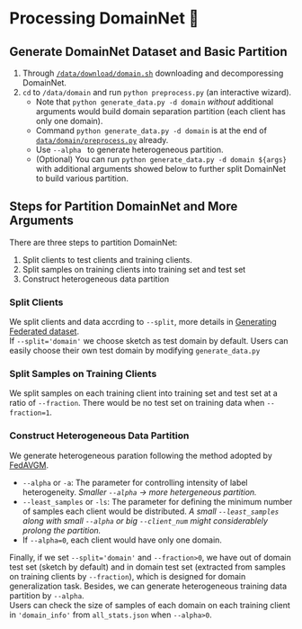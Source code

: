 # Processing DomainNet 🧾
## Generate DomainNet Dataset and Basic Partition
1. Through [`/data/download/domain.sh`](https://github.com/KarhouTam/FL-bench/tree/master/data/download/domain.sh) downloading and decomporessing DomainNet.
2. `cd` to `/data/domain` and run `python preprocess.py` (an interactive wizard).
   - Note that `python generate_data.py -d domain` *without* additional arguments would build domain separation partition (each client has only one domain).
   - Command `python generate_data.py -d domain` is at the end of [`data/domain/preprocess.py`](https://github.com/KarhouTam/FL-bench/tree/master/data/domain/preprocess.py) already.
   - Use `--alpha ` to generate heterogeneous partition.
   - (Optional) You can run `python generate_data.py -d domain ${args}` with additional arguments showed below to further split DomainNet to build various partition.
## Steps for Partition DomainNet and More Arguments
There are three steps to partition DomainNet:
1. Split clients to test clients and training clients.
2. Split samples on training clients into training set and test set
3. Construct heterogeneous data partition 

### Split Clients
We split clients and data accrding to `--split`, more details in [Generating Federated dataset](/data/README.md).\
If `--split='domain'` we choose sketch as test domain by default. Users can easily choose their own test domain by modifying `generate_data.py`

### Split Samples on Training Clients
We split samples on each training client into training set and test set at a ratio of `--fraction`. There would be no test set on training data when `--fraction=1`.
### Construct Heterogeneous Data Partition
We generate heterogeneous paration following the method adopted by [FedAVGM](https://arxiv.org/pdf/1909.06335.pdf).
- `--alpha` or `-a`: The parameter for controlling intensity of label heterogeneity. *Smaller `--alpha` -> more hetergeneous partition.*
- `--least_samples` or `-ls`: The parameter for defining the minimum number of samples each client would be distributed. *A small `--least_samples` along with small `--alpha` or big `--client_num` might considerablely prolong the partition.*
- If `--alpha=0`, each client would have only one domain.

Finally, if we set `--split='domain'` and `--fraction>0`, we have out of domain test set (sketch by default) and in domain test set (extracted from samples on training clients by `--fraction`), which is designed for domain generalization task. Besides, we can generate heterogeneous training data partition by `--alpha`.\
Users can check the size of samples of each domain on each training client in `'domain_info'` from `all_stats.json` when `--alpha>0`.

